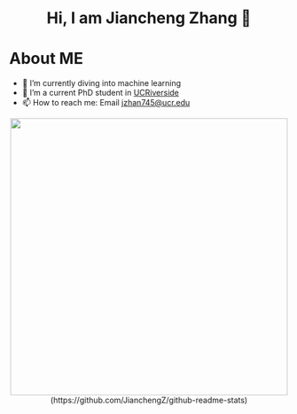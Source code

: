<h1 align='center'> Hi, I am Jiancheng Zhang 👋 </h1>

# About ME

- 🔭 I’m currently diving into machine learning
- 🌱 I’m a current PhD student in [UCRiverside](https://www.ucr.edu/)
- 📫 How to reach me: Email jzhan745@ucr.edu
  
<div align="center">
  <img src="https://github-readme-stats.vercel.app/api/top-langs/?username=JianchengZ&layout=compact" width="500">(https://github.com/JianchengZ/github-readme-stats) 


</div>






